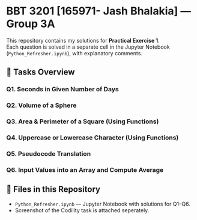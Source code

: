 # BBT 3201 [165971- Jash Bhalakia] — Group 3A

This repository contains my solutions for **Practical Exercise 1**.  
Each question is solved in a separate cell in the Jupyter Notebook (`Python_Refresher.ipynb`), with explanatory comments.  

## 📘 Tasks Overview

### Q1. Seconds in Given Number of Days

### Q2. Volume of a Sphere

### Q3. Area & Perimeter of a Square (Using Functions)
 
### Q4. Uppercase or Lowercase Character (Using Functions)
 
### Q5. Pseudocode Translation

### Q6. Input Values into an Array and Compute Average
 
## 📂 Files in this Repository
- `Python_Refresher.ipynb` — Jupyter Notebook with solutions for Q1–Q6.  
- Screenshot of the Codility task is attached seperately.
